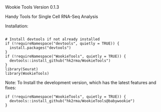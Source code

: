 Wookie Tools
Version 0.1.3

Handy Tools for Single Cell RNA-Seq Analysis

Installation: 
```{r, install Wookie Tools}

# Install devtools if not already installed
if (!requireNamespace("devtools", quietly = TRUE)) {
  install.packages("devtools")
}
if (!requireNamespace("WookieTools", quietly = TRUE)) {
  devtools::install_github("hk2rma/WookieTools")
}
library(Seurat)
library(WookieTools)

```

Note:
To Install the development version, which has the latest features and fixes:
```{r, install dev branch}
if (!requireNamespace("WookieTools", quietly = TRUE)) {
  devtools::install_github("hk2rma/WookieTools@babywookie")
}
```
